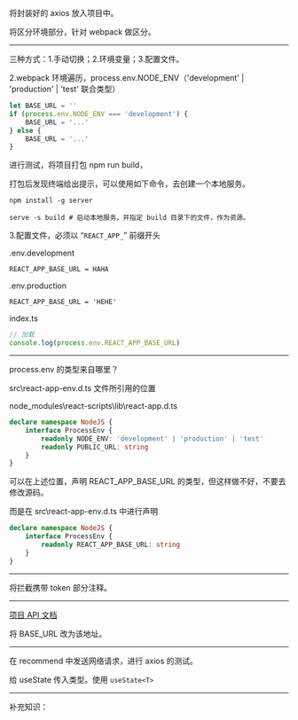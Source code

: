 将封装好的 axios 放入项目中。

将区分环境部分，针对 webpack 做区分。

---

三种方式：1.手动切换；2.环境变量；3.配置文件。

2.webpack 环境遍历，process.env.NODE_ENV（'development' | 'production' | 'test' 联合类型）

```typescript
let BASE_URL = ''
if (process.env.NODE_ENV === 'development') {
	BASE_URL = '...'
} else {
	BASE_URL = '...'
}
```

进行测试，将项目打包 npm run build，

打包后发现终端给出提示，可以使用如下命令，去创建一个本地服务。

```shell
npm install -g server

serve -s build # 启动本地服务，并指定 build 目录下的文件，作为资源。
```

3.配置文件，必须以 “`REACT_APP_`” 前缀开头

.env.development

```
REACT_APP_BASE_URL = HAHA
```

.env.production

```
REACT_APP_BASE_URL = 'HEHE'
```

index.ts

```typescript
// 加载
console.log(process.env.REACT_APP_BASE_URL)
```

---

process.env 的类型来自哪里？

src\react-app-env.d.ts 文件所引用的位置

node_modules\react-scripts\lib\react-app.d.ts

```typescript
declare namespace NodeJS {
	interface ProcessEnv {
		readonly NODE_ENV: 'development' | 'production' | 'test'
		readonly PUBLIC_URL: string
	}
}
```

可以在上述位置，声明 REACT_APP_BASE_URL 的类型，但这样做不好，不要去修改源码。

而是在 src\react-app-env.d.ts 中进行声明

```typescript
declare namespace NodeJS {
	interface ProcessEnv {
		readonly REACT_APP_BASE_URL: string
	}
}
```

---

将拦截携带 token 部分注释。

---

[项目 API 文档](http://codercba.com:9002)

将 BASE_URL 改为该地址。

---

在 recommend 中发送网络请求，进行 axios 的测试。

给 useState 传入类型。使用 `useState<T>`

---

补充知识：